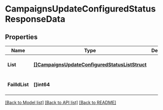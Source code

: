 # CampaignsUpdateConfiguredStatusResponseData

## Properties
Name | Type | Description | Notes
------------ | ------------- | ------------- | -------------
**List** | [**[]CampaignsUpdateConfiguredStatusListStruct**](CampaignsUpdateConfiguredStatusListStruct.md) |  | [optional] [default to null]
**FailIdList** | **[]int64** |  | [optional] [default to null]

[[Back to Model list]](../README.md#documentation-for-models) [[Back to API list]](../README.md#documentation-for-api-endpoints) [[Back to README]](../README.md)


